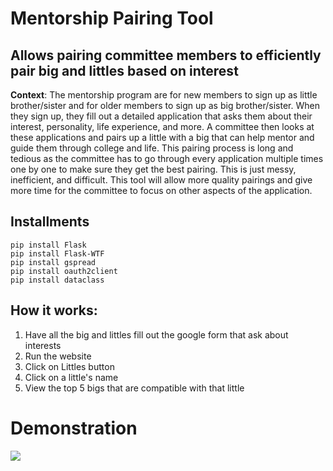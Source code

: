 # Mentorship Pairing Tool
Allows pairing committee members to efficiently pair big and littles based on interest
---
__Context__: The mentorship program are for new members to sign up as little brother/sister and for older members to sign up as big brother/sister. When they sign up, they fill out a detailed application that asks them about their interest, personality, life experience, and more. A committee then looks at these applications and pairs up a little with a big that can help mentor and guide them through college and life. This pairing process is long and tedious as the committee has to go through every application multiple times one by one to make sure they get the best pairing. This is just messy, inefficient, and difficult. This tool will allow more quality pairings and give more time for the committee to focus on other aspects of the application.

## Installments
```
pip install Flask
pip install Flask-WTF
pip install gspread
pip install oauth2client
pip install dataclass
```

## How it works:
1) Have all the big and littles fill out the google form that ask about interests
2) Run the website
3) Click on Littles button
4) Click on a little's name
5) View the top 5 bigs that are compatible with that little


# Demonstration 
![](pairingtooldemo.gif)
